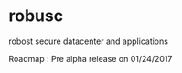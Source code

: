 # robusc
robost secure datacenter and applications


Roadmap :
        Pre alpha release on 01/24/2017

